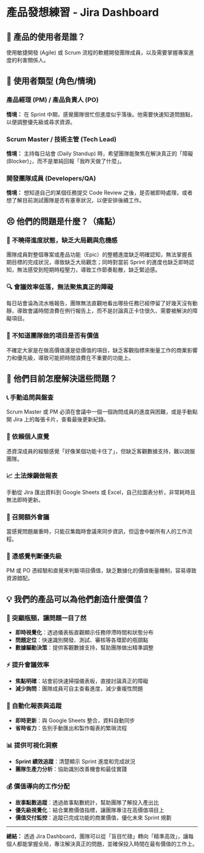 # 產品發想練習 - Jira Dashboard

## 🎯 產品的使用者是誰？

使用敏捷開發 (Agile) 或 Scrum 流程的軟體開發團隊成員，以及需要掌握專案進度的利害關係人。

## 👥 使用者類型 (角色/情境)

### 產品經理 (PM) / 產品負責人 (PO)

**情境：** 在 Sprint 中期，感覺團隊很忙但進度似乎落後。他需要快速知道問題點，以便調整優先級或尋求資源。

### Scrum Master / 技術主管 (Tech Lead)

**情境：** 主持每日站會 (Daily Standup) 時，希望團隊能聚焦在解決真正的「障礙 (Blocker)」，而不是單純回報「我昨天做了什麼」。

### 開發團隊成員 (Developers/QA)

**情境：** 想知道自己的某個任務提交 Code Review 之後，是否被即時處理，或者想了解目前測試團隊是否有塞車狀況，以便安排後續工作。

## 😣 他們的問題是什麼？（痛點）

### 🎯 不曉得進度狀態，缺乏大局觀與危機感
團隊成員對整個專案或產品功能（Epic）的整體進度缺乏明確認知，無法掌握長期目標的完成狀況，導致缺乏大局觀念；同時對當前 Sprint 的進度也缺乏即時認知，無法感受到短期時程壓力，導致工作節奏鬆散，缺乏緊迫感。

### 🔍 會議效率低落，無法聚焦真正的障礙
每日站會淪為流水帳報告，團隊無法直觀地看出哪些任務已經停留了好幾天沒有動靜，導致會議時間浪費在例行報告上，而不是討論真正卡住很久、需要被解決的障礙項目。

### 💎 不知道團隊做的項目是否有價值
不確定大家是在做高價值還是低價值的項目，缺乏客觀指標來衡量工作的商業影響力和優先級，導致可能把時間浪費在不重要的功能上。

## 🔧 他們目前怎麼解決這些問題？

### 📞 手動追問與盤查
Scrum Master 或 PM 必須在會議中一個一個詢問成員的進度與困難，或是手動點開 Jira 上的每張卡片，查看最後更新紀錄。

### 🤔 依賴個人直覺
憑資深成員的經驗感覺「好像某個功能卡住了」，但缺乏客觀數據支持，難以說服團隊。

### 📈 土法煉鋼做報表
手動從 Jira 匯出資料到 Google Sheets 或 Excel，自己拉圖表分析，非常耗時且無法即時更新。

### 🚨 召開額外會議
當感覺問題嚴重時，只能召集臨時會議來同步資訊，但這會中斷所有人的工作流程。

### 🎲 憑感覺判斷優先級
PM 或 PO 憑經驗和直覺來判斷項目價值，缺乏數據化的價值衡量機制，容易導致資源錯配。

## 💡 我們的產品可以為他們創造什麼價值？

### 🚀 突顯瓶頸，讓問題一目了然
- **即時視覺化**：透過儀表板直觀顯示任務停滯時間和狀態分布
- **問題定位**：快速識別開發、測試、審核等各環節的瓶頸點
- **數據驅動決策**：提供客觀數據支持，幫助團隊做出精準調整

### ⚡ 提升會議效率
- **焦點明確**：站會前快速掃描儀表板，直接討論真正的障礙
- **減少詢問**：團隊成員可自主查看進度，減少重複性問題

### 🔄 自動化報表與追蹤
- **即時更新**：與 Google Sheets 整合，資料自動同步
- **省時省力**：告別手動匯出和製作報表的繁瑣流程

### 📊 提供可視化洞察
- **Sprint 績效追蹤**：清楚顯示 Sprint 進度和完成狀況
- **團隊生產力分析**：協助識別改善機會和最佳實踐

### 💰 價值導向的工作分配
- **故事點數追蹤**：透過故事點數統計，幫助團隊了解投入產出比
- **優先級視覺化**：結合業務價值指標，讓團隊專注在高價值項目上
- **價值交付監控**：追蹤已完成功能的商業價值，優化未來 Sprint 規劃

---

**總結：** 透過 Jira Dashboard，團隊可以從「盲目忙碌」轉向「精準高效」，讓每個人都能掌握全局，專注解決真正的問題，並確保投入時間在最有價值的工作上。